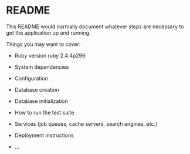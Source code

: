 # README

This README would normally document whatever steps are necessary to get the
application up and running.

Things you may want to cover:

* Ruby version ruby 2.4.4p296

* System dependencies

* Configuration

* Database creation

* Database initialization

* How to run the test suite

* Services (job queues, cache servers, search engines, etc.)

* Deployment instructions

* ...
